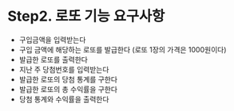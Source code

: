 # Step2. 로또 기능 요구사항
  * 구입금액을 입력받는다 
  * 구입 금액에 해당하는 로또를 발급한다  (로또 1장의 가격은 1000원이다) 
  * 발급한 로또를 출력한다  
  * 지난 주 당첨번호를 입력받는다
  * 발급한 로또의 당첨 통계를 구한다 
  * 발급한 로또의 총 수익률을 구한다
  * 당첨 통계와 수익률을 출력한다   

  
